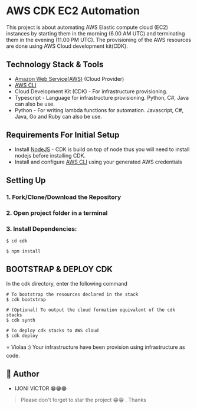 # AWS CDK EC2 Automation

This project is about automating AWS Elastic compute cloud (EC2) instances by starting them in the morning (6.00 AM UTC) and terminating them in the evening (11.00 PM UTC). The provisioning of the AWS resources are done using AWS Cloud development kit(CDK).


## Technology Stack & Tools

- [Amazon Web Service(AWS)](https://aws.amazon.com/) (Cloud Provider)
- [AWS CLI](https://aws.amazon.com/cli/) 
- Cloud Development Kit (CDK) - For infrastructure provisioning.
- Typescript - Language for infrastructure provisioning. Python, C#, Java can also be use.
- Python  - For writing lambda functions for automation. Javascript, C#, Java, Go and Ruby can also be use.

## Requirements For Initial Setup
- Install [NodeJS](https://nodejs.org/en/) - CDK is build on top of node thus you will need to install nodejs before installing CDK.
- Install and configure [AWS CLI](https://docs.aws.amazon.com/cli/latest/userguide/cli-chap-configure.html) using your generated AWS credentials

## Setting Up
### 1. Fork/Clone/Download the Repository 
### 2. Open project folder in a terminal

### 3. Install Dependencies:
```
$ cd cdk

$ npm install
```

## BOOTSTRAP & DEPLOY CDK

In the cdk directory, enter the following command

```
# To bootstrap the resources declared in the stack
$ cdk bootstrap

# (Optional) To output the cloud formation equivalent of the cdk stacks
$ cdk synth

# To deploy cdk stacks to AWS cloud
$ cdk deploy
```

 :star: Violaa :) Your infrastructure have been provision using infrastructure as code.

## 🎩 Author

- IJONI VICTOR 😁😁😁

> Please don't forget to star the project 😁😁 . Thanks